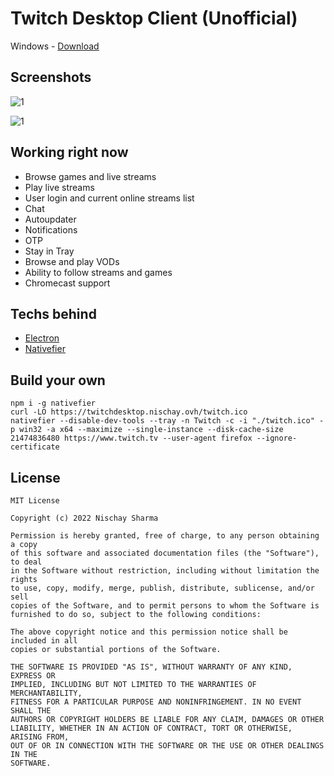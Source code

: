 # Twitch Desktop Client (Unofficial)
 
 Windows - [Download](https://github.com/nischay876/Twitch-Desktop/releases/download/v1.0.0/Twitch-1.0.0.exe)
 
 ## Screenshots

![1](https://i.imgur.com/tFmRy2H.png)

![1](https://i.imgur.com/ICK792T.png)

## Working right now
+ Browse games and live streams
+ Play live streams
+ User login and current online streams list
+ Chat
+ Autoupdater
+ Notifications
+ OTP
+ Stay in Tray
+ Browse and play VODs
+ Ability to follow streams and games
+ Chromecast support

## Techs behind
+ [Electron](http://electron.atom.io/)
+ [Nativefier](https://npmjs.org/nativefier)

## Build your own
```
npm i -g nativefier
curl -LO https://twitchdesktop.nischay.ovh/twitch.ico 
nativefier --disable-dev-tools --tray -n Twitch -c -i "./twitch.ico" -p win32 -a x64 --maximize --single-instance --disk-cache-size 21474836480 https://www.twitch.tv --user-agent firefox --ignore-certificate
```
## License
```
MIT License

Copyright (c) 2022 Nischay Sharma

Permission is hereby granted, free of charge, to any person obtaining a copy
of this software and associated documentation files (the "Software"), to deal
in the Software without restriction, including without limitation the rights
to use, copy, modify, merge, publish, distribute, sublicense, and/or sell
copies of the Software, and to permit persons to whom the Software is
furnished to do so, subject to the following conditions:

The above copyright notice and this permission notice shall be included in all
copies or substantial portions of the Software.

THE SOFTWARE IS PROVIDED "AS IS", WITHOUT WARRANTY OF ANY KIND, EXPRESS OR
IMPLIED, INCLUDING BUT NOT LIMITED TO THE WARRANTIES OF MERCHANTABILITY,
FITNESS FOR A PARTICULAR PURPOSE AND NONINFRINGEMENT. IN NO EVENT SHALL THE
AUTHORS OR COPYRIGHT HOLDERS BE LIABLE FOR ANY CLAIM, DAMAGES OR OTHER
LIABILITY, WHETHER IN AN ACTION OF CONTRACT, TORT OR OTHERWISE, ARISING FROM,
OUT OF OR IN CONNECTION WITH THE SOFTWARE OR THE USE OR OTHER DEALINGS IN THE
SOFTWARE.
```


